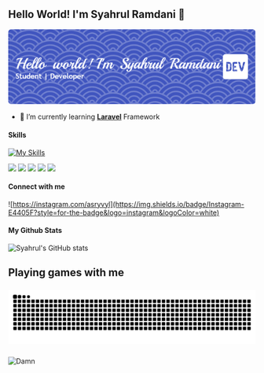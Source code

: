 ## Hello World! I'm Syahrul Ramdani 👋

![Header](img/github-header-image.png)

<!--
**mochsyahrulramdani/mochsyahrulramdani** is a ✨ _special_ ✨ repository because its `README.md` (this file) appears on your GitHub profile.


-->

- 🌱 I’m currently learning [**Laravel**](https://laravel.com) Framework

#### Skills

[![My Skills](https://skillicons.dev/icons?i=html,css,js,php,laravel&theme=light)](https://skillicons.dev)

<img src="https://img.shields.io/badge/HTML5-E34F26?style=for-the-badge&logo=html5&logoColor=white" /> <img src="https://img.shields.io/badge/CSS3-1572B6?style=for-the-badge&logo=css3&logoColor=white" /> <img src="https://img.shields.io/badge/JavaScript-323330?style=for-the-badge&logo=javascript&logoColor=F7DF1E" /> <img src="https://img.shields.io/badge/PHP-777BB4?style=for-the-badge&logo=php&logoColor=white" /> <img src="https://img.shields.io/badge/Laravel-FF2D20?style=for-the-badge&logo=laravel&logoColor=white" />

#### Connect with me

![https://instagram.com/asryvyl](https://img.shields.io/badge/Instagram-E4405F?style=for-the-badge&logo=instagram&logoColor=white)

#### My Github Stats

![Syahrul's GitHub stats](https://github-readme-stats.vercel.app/api?username=mochsyahrulramdani&show_icons=true&theme=gruvbox)

<h2 align="left">Playing games with me</h2>

###

<img src="https://raw.githubusercontent.com/mochsyahrulramdani/mochsyahrulramdani/output/snake.svg" alt="Snake animation" />

###

![Damn](https://media2.giphy.com/media/v1.Y2lkPTc5MGI3NjExZ3E4NjdqZjZ2cnV5ZmtnODJ4eXBsc2VsdWVkd2ZqY2owdDA4OWR1bCZlcD12MV9pbnRlcm5hbF9naWZfYnlfaWQmY3Q9Zw/r1HGFou3mUwMw/giphy.gif)
